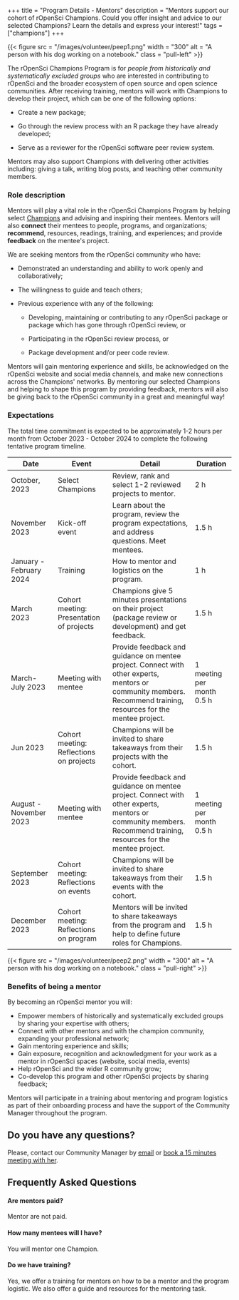 +++
title = "Program Details - Mentors"
description = "Mentors support our cohort of rOpenSci Champions. Could you offer insight and advice to our selected Champions? Learn the details and express your interest!"
tags = ["champions"]
+++

{{< figure src = "/images/volunteer/peep1.png" width = "300" alt = "A person with his dog working on a notebook." class = "pull-left" >}}

The rOpenSci Champions Program is for _people from historically and systematically excluded groups_ who are interested in contributing to rOpenSci and the broader ecosystem of open source and open science communities. After receiving training, mentors will work with Champions to develop their project, which can be one of the following options:

* Create a new package;

* Go through the review process with an R package they have already developed;

* Serve as a reviewer for the rOpenSci software peer review system.

Mentors may also support Champions with delivering other activities including: giving a talk, writing blog posts, and teaching other community members.

### Role description

Mentors will play a vital role in the rOpenSci Champions Program by helping select [Champions](/blog/2023/07/14/call-champions-program/) and advising and inspiring their mentees. Mentors will also __connect__ their mentees to people, programs, and organizations; __recommend__, resources, readings, training, and experiences; and provide __feedback__ on the mentee's project.

We are seeking mentors from the rOpenSci community who have:

* Demonstrated an understanding and ability to work openly and collaboratively;

* The willingness to guide and teach others;

* Previous experience with any of the following: 

  * Developing, maintaining or contributing to any rOpenSci package or package which has gone through rOpenSci review, or
  
  * Participating in the rOpenSci review process, or 
  
  * Package development and/or peer code review.

Mentors will gain mentoring experience and skills, be acknowledged on the rOpenSci website and social media channels, and make new connections across the Champions' networks. By mentoring our selected Champions and helping to shape this program by providing feedback, mentors will also be giving back to the rOpenSci community in a great and meaningful way!

### Expectations

The total time commitment is expected to be approximately 1-2 hours per month from October 2023 - October 2024 to complete the following tentative program timeline.


|Date|Event|Detail|Duration|
|----|-----|------|--------|
|October, 2023|Select Champions |Review, rank and select 1-2 reviewed projects to mentor.|2 h|
|November 2023|Kick-off event|Learn about the program, review the program expectations, and address questions. Meet mentees.|1.5 h|
|January - February 2024|Training|How to mentor and logistics on the program.|1 h|
|March 2023|Cohort meeting: Presentation of projects|Champions give 5 minutes presentations on their project (package review or development) and get feedback.|1.5 h|
|March-July 2023|Meeting with mentee|Provide feedback and guidance on mentee project.  Connect with other experts, mentors or community members. Recommend training, resources for the mentee project.|1 meeting per month 0.5 h|
|Jun 2023|Cohort meeting: Reflections on projects|Champions will be invited to share takeaways from their projects with the cohort.|1.5 h|
|August - November 2023|Meeting with mentee|Provide feedback and guidance on mentee project.  Connect with other experts, mentors or community members. Recommend training, resources for the mentee project. |1 meeting per month 0.5 h|
|September 2023|Cohort meeting: Reflections on events|Champions will be invited to share takeaways from their events with the cohort.|1.5 h|
|December 2023|Cohort meeting: Reflections on program|Mentors will be invited to share takeaways from the program and help to define future roles for Champions.|1.5 h|

{{< figure src = "/images/volunteer/peep2.png" width = "300" alt = "A person with his dog working on a notebook." class = "pull-right" >}}

### Benefits of being a mentor

By becoming an rOpenSci mentor you will:

* Empower members of historically and systematically excluded groups by sharing your expertise with others; 
* Connect with other mentors and with the champion community, expanding your professional network;
* Gain mentoring experience and skills;
* Gain exposure, recognition and acknowledgment for your work as a mentor in rOpenSci spaces (website, social media, events)
* Help rOpenSci and the wider R community grow;
* Co-develop this program and other rOpenSci projects by sharing feedback;

Mentors will participate in a training about mentoring and program logistics as part of their onboarding process and have the support of the Community Manager throughout the program.





## Do you have any questions? 

Please, contact our Community Manager by [email](mailto:yabellini@ropensci.org) or [book a 15 minutes meeting with her](https://calendly.com/yabellini-ropensci/15min).


## Frequently Asked Questions

#### Are mentors paid? 

Mentor are not paid.

#### How many mentees will I have? 

You will mentor one Champion.

#### Do we have training?

Yes, we offer a training for mentors on how to be a mentor and the program logistic. We also offer a guide and resources for the mentoring task.

#### 